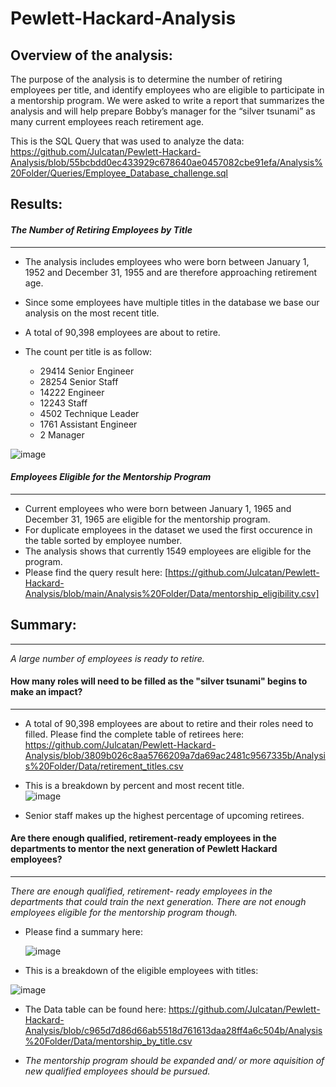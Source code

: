 # Pewlett-Hackard-Analysis

## Overview of the analysis:

The purpose of the analysis is to determine the number of retiring employees per title, and identify employees who are eligible to participate in a mentorship program. 
We were asked to write a report that summarizes the analysis and will help prepare Bobby’s manager for the “silver tsunami” as many current employees reach retirement age.

This is the SQL Query that was used to analyze the data: https://github.com/Julcatan/Pewlett-Hackard-Analysis/blob/55bcbdd0ec433929c678640ae0457082cbe91efa/Analysis%20Folder/Queries/Employee_Database_challenge.sql

## Results: 


  ####  _The Number of Retiring Employees by Title_
  ---  
   - The analysis includes employees who were born between January 1, 1952 and December 31, 1955 and are therefore approaching retirement age.
    
   - Since some employees have multiple titles in the database we base our analysis on the most recent title.
    
   - A total of 90,398 employees are about to retire.
    
   - The count per title is as follow:
    
      - 29414	Senior Engineer
      - 28254	Senior Staff
      - 14222	Engineer
      - 12243	Staff
      - 4502	Technique Leader
      - 1761	Assistant Engineer
      - 2	    Manager

  ![image](https://user-images.githubusercontent.com/91682586/144054023-5cad0276-5618-4376-98e7-6e3eb1699529.png)

   	  
  #### _Employees Eligible for the Mentorship Program_
  ---
   - Current employees who were born between January 1, 1965 and December 31, 1965 are eligible for the mentorship program.
   - For duplicate employees in the dataset we used the first occurence in the table sorted by employee number.
   - The analysis shows that currently 1549 employees are eligible for the program. 
   - Please find the query result here: [https://github.com/Julcatan/Pewlett-Hackard-Analysis/blob/main/Analysis%20Folder/Data/mentorship_eligibility.csv]
 

## Summary: 
---
 _A large number of employees is ready to retire._

#### How many roles will need to be filled as the "silver tsunami" begins to make an impact?
---
  - A total of 90,398 employees are about to retire and their roles need to filled.
    Please find the complete table of retirees here: 
    https://github.com/Julcatan/Pewlett-Hackard-Analysis/blob/3809b026c8aa5766209a7da69ac2481c9567335b/Analysis%20Folder/Data/retirement_titles.csv

  - This is a breakdown by percent and most recent title.	
 ![image](https://user-images.githubusercontent.com/91682586/143709971-2404a257-cfd5-40dd-8069-d4dac1838e3c.png)

  - Senior staff makes up the highest percentage of upcoming retirees.

#### Are there enough qualified, retirement-ready employees in the departments to mentor the next generation of Pewlett Hackard employees?
---
_There are enough qualified, retirement- ready employees in the departments that could train the next generation. There are  not enough employees eligible for the mentorship program though._ 
  
  - Please find a summary here: 
    
    ![image](https://user-images.githubusercontent.com/91682586/144063470-21bcfdc5-0069-4445-b2c5-209497243716.png)

   
  - This is a breakdown of the eligible employees with titles:
           
   ![image](https://user-images.githubusercontent.com/91682586/143691916-cfbadb74-4fc0-4c78-80de-cd6eaf874497.png)
  

  - The Data table can be found here:  https://github.com/Julcatan/Pewlett-Hackard-Analysis/blob/c965d7d86d66ab5518d761613daa28ff4a6c504b/Analysis%20Folder/Data/mentorship_by_title.csv
  
  - _The mentorship program should be expanded and/ or more aquisition of new qualified employees should be pursued._    
   


